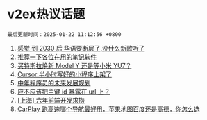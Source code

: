 # v2ex热议话题

`最后更新时间：2025-01-22 11:12:56 +0800`

1. [感觉 到 2030 后 华语要断层了,没什么新歌听了](https://www.v2ex.com/t/1106768)
1. [推荐一下各位在用的笔记软件](https://www.v2ex.com/t/1106847)
1. [买特斯拉焕新 Model Y 还是等小米 YU7？](https://www.v2ex.com/t/1106788)
1. [Cursor 半小时写好的小程序上架了](https://www.v2ex.com/t/1106753)
1. [中年程序员的未来发展规划](https://www.v2ex.com/t/1106735)
1. [应不应该把主键 id 暴露在 url 上？](https://www.v2ex.com/t/1106781)
1. [[上海] 六年前端开发求捞](https://www.v2ex.com/t/1106808)
1. [CarPlay 跑高速哪个导航最好用，苹果地图百度还是高德，你怎么选](https://www.v2ex.com/t/1106727)

